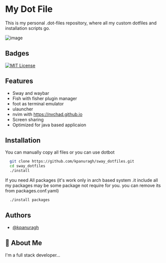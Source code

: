 
# My Dot File

This is my personal .dot-files repository, where all my custom dotfiles and installation scripts go.

![image](https://user-images.githubusercontent.com/36616831/184637135-6c147dcd-8fdc-4aa4-b542-c551c1412d77.png)


## Badges

[![MIT License](https://img.shields.io/badge/License-MIT-green.svg)](https://choosealicense.com/licenses/mit/)
## Features

- Sway and waybar
- Fish with fisher plugin manager
- foot as terminal emulator
- ulauncher 
- nvim with https://nvchad.github.io
- Screen sharing
- Optimized for java based applicaion


## Installation

You can manually copy all files or you can use dotbot

```bash
  git clone https://github.com/kpanuragh/sway_dotfiles.git
  cd sway_dotfiles
  ./install
```
If you need All packages (it's work only in arch based system .it include all my packages may be some package not require for you. you can remove its from packages.conf.yaml)
```bash
  ./install packages
```
    
## Authors

- [@kpanuragh](https://www.github.com/kpanuragh)


## 🚀 About Me
I'm a full stack developer...

